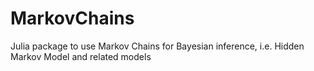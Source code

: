 # MarkovChains
Julia package to use Markov Chains for Bayesian inference, i.e. Hidden Markov Model and related models
